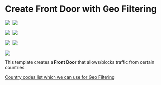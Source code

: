 # Create Front Door with Geo Filtering 

<IMG SRC="https://azbotstorage.blob.core.windows.net/badges/101-front-door-geo-filtering/PublicLastTestDate.svg" />&nbsp;
<IMG SRC="https://azbotstorage.blob.core.windows.net/badges/101-front-door-geo-filtering/PublicDeployment.svg" />&nbsp;

<IMG SRC="https://azbotstorage.blob.core.windows.net/badges/101-front-door-geo-filtering/FairfaxLastTestDate.svg" />&nbsp;
<IMG SRC="https://azbotstorage.blob.core.windows.net/badges/101-front-door-geo-filtering/FairfaxDeployment.svg" />&nbsp;

<IMG SRC="https://azbotstorage.blob.core.windows.net/badges/101-front-door-geo-filtering/BestPracticeResult.svg" />&nbsp;
<IMG SRC="https://azbotstorage.blob.core.windows.net/badges/101-front-door-geo-filtering/CredScanResult.svg" />&nbsp;

<a href="https://portal.azure.com/#create/Microsoft.Template/uri/https%3A%2F%2Fraw.githubusercontent.com%2FAzure%2Fazure-quickstart-templates%2Fmaster%2F101-front-door-geo-filtering%2Fazuredeploy.json" target="_blank">
    <img src="http://azuredeploy.net/deploybutton.png"/>
</a>

This template creates a **Front Door** that allows/blocks traffic from certain countries.

[Country codes list which we can use for Geo Filtering](https://msdn.microsoft.com/library/mt761717.aspx)
